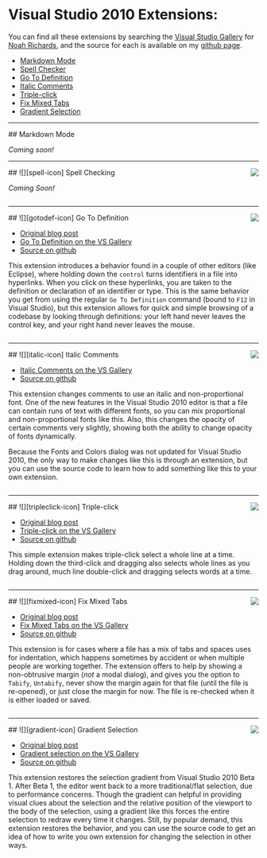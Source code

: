# Visual Studio 2010 Extensions:

You can find all these extensions by searching the [Visual Studio Gallery][vsgallery] for [Noah Richards][search-vsgallery], and the source for each is available on my [github page][github].

 * [Markdown Mode](#markdown)
 * [Spell Checker](#spell)
 * [Go To Definition](#gotodef)
 * [Italic Comments](#italic)
 * [Triple-click](#tripleclick)
 * [Fix Mixed Tabs](#fixmixed)
 * [Gradient Selection](#gradient)

<hr />

<div id="markdown"></div>
## Markdown Mode

*Coming soon!*

<div style="clear: right"></div><hr /><div id="spell"></div>
<img src="http://blogs.msdn.com/photos/noahric/images/9949207/original.aspx" style="float: right" />
## ![][spell-icon] Spell Checking

*Coming Soon!*

<div style="clear: right"></div><hr /><div id="gotodef"></div>
<img src="http://blogs.msdn.com/photos/noahric/images/9949187/original.aspx" style="float: right" />
## ![][gotodef-icon] Go To Definition

 * [Original blog post](http://blogs.msdn.com/noahric/archive/2009/07/05/time-spent-in-design.aspx)
 * [Go To Definition on the VS Gallery][gotodef-vsgallery]
 * [Source on github][gotodef-github]


This extension introduces a behavior found in a couple of other editors (like Eclipse), where holding down the `control` turns identifiers in a file into hyperlinks.  When you click on these hyperlinks, you are taken to the definition or declaration of an identifier or type.  This is the same behavior you get from using the regular `Go To Definition` command (bound to `F12` in Visual Studio), but this extension allows for quick and simple browsing of a codebase by looking through definitions: your left hand never leaves the control key, and your right hand never leaves the mouse.

<div style="clear: right"></div><hr /><div id="italic"></div>
<img src="http://blogs.msdn.com/photos/noahric/images/9949199/original.aspx" style="float:right" />
## ![][italic-icon] Italic Comments

 * [Italic Comments on the VS Gallery][italic-vsgallery]
 * [Source on github][italic-github]

This extension changes comments to use an italic and non-proportional font.  One of the new features in the Visual Studio 2010 editor is that a file can contain runs of text with different fonts, so you can mix proportional and non-proportional fonts like this.  Also, this changes the opacity of certain comments very slightly, showing both the ability to change opacity of fonts dynamically.

Because the Fonts and Colors dialog was not updated for Visual Studio 2010, the only way to make changes like this is through an extension, but you can use the source code to learn how to add something like this to your own extension.

<div style="clear: right"></div><hr /><div id="tripleclick"></div>
<img src="http://blogs.msdn.com/photos/noahric/images/9949202/original.aspx" style="float: right" />
## ![][tripleclick-icon] Triple-click

 * [Original blog post](http://blogs.msdn.com/noahric/archive/2009/10/19/beta-2.aspx)
 * [Triple-click on the VS Gallery][tripleclick-vsgallery]
 * [Source on github][tripleclick-github]

This simple extension makes triple-click select a whole line at a time.  Holding down the third-click and dragging also selects whole lines as you drag around, much line double-click and dragging selects words at a time.

<div style="clear: right"></div><hr /><div id="fixmixed"></div>
<img src="http://blogs.msdn.com/photos/noahric/images/9949176/original.aspx" style="float: right" />
## ![][fixmixed-icon] Fix Mixed Tabs

 * [Original blog post](http://blogs.msdn.com/noahric/archive/2010/01/13/new-extension-fix-mixed-tabs.aspx)
 * [Fix Mixed Tabs on the VS Gallery][fixmixed-vsgallery]
 * [Source on github][fixmixed-github]

This extension is for cases where a file has a mix of tabs and spaces uses for indentation, which happens sometimes by accident or when multiple people are working together.  The extension offers to help by showing a non-obtrusive margin (*not* a modal dialog), and gives you the option to `Tabify`, `Untabify`, never show the margin again for that file (until the file is re-opened), or just close the margin for now.  The file is re-checked when it is either loaded or saved.

<div style="clear: right"></div><hr /><div id="gradient"></div>
<img src="http://blogs.msdn.com/photos/noahric/images/9949190/original.aspx" style="float: right" />
## ![][gradient-icon] Gradient Selection


 * [Original blog post](http://blogs.msdn.com/noahric/archive/2009/10/28/gradient-selection.aspx)
 * [Gradient selection on the VS Gallery][gradient-vsgallery]
 * [Source on github][gradient-github]

This extension restores the selection gradient from Visual Studio 2010 Beta 1.  After Beta 1, the editor went back to a more traditional/flat selection, due to performance concerns.  Though the gradient can helpful in providing visual clues about the selection and the relative position of the viewport to the body of the selection, using a gradient like this forces the entire selection to redraw every time it changes.  Still, by popular demand, this extension restores the behavior, and you can use the source code to get an idea of how to write you own extension for changing the selection in other ways.

<!-- Links! -->

 [vsgallery]:http://visualstudiogallery.msdn.microsoft.com
 [github]:http://github.com/noahric
 [search-vsgallery]:http://visualstudiogallery.msdn.microsoft.com/en-us/site/search?f[0].Type=SearchText&f[0].Value=noah+richards&x=0&y=0

<!-- images: -->
 [fixmixed-icon]:http://blogs.msdn.com/photos/noahric/images/9949164/original.aspx
 [gotodef-icon]:http://blogs.msdn.com/photos/noahric/images/9949186/original.aspx
 [gradient-icon]:http://blogs.msdn.com/photos/noahric/images/9949189/original.aspx
 [italic-icon]:http://blogs.msdn.com/photos/noahric/images/9949196/original.aspx
 [tripleclick-icon]:http://blogs.msdn.com/photos/noahric/images/9949201/original.aspx
 [spell-icon]:http://blogs.msdn.com/photos/noahric/images/9949206/original.aspx

<!-- vsgallery links -->
 [tripleclick-vsgallery]:http://visualstudiogallery.msdn.microsoft.com/en-us/2bbdc70c-32f7-4b69-8cff-d8190cae0cc7 
 [gotodef-vsgallery]:http://visualstudiogallery.msdn.microsoft.com/en-us/4b286b9c-4dd5-416b-b143-e31d36dc622b 
 [gradient-vsgallery]:http://visualstudiogallery.msdn.microsoft.com/en-us/7687f71d-49aa-4cbd-b0ad-6f90c9a64572
 [italic-vsgallery]:http://visualstudiogallery.msdn.microsoft.com/en-us/0b439a8a-e21a-4e26-b82b-054fbf0acab7
 [fixmixed-vsgallery]:http://visualstudiogallery.msdn.microsoft.com/en-us/91a3f8ae-3152-438a-b5fc-fb37878dd007

<!-- github links -->
 [tripleclick-github]:http://github.com/noahric/TripleClick
 [gotodef-github]:http://github.com/noahric/GotoDef
 [gradient-github]:http://github.com/noahric/GradientSelection
 [italic-github]:http://github.com/noahric/ItalicComments
 [fixmixed-github]:http://github.com/noahric/FixMixedTabs